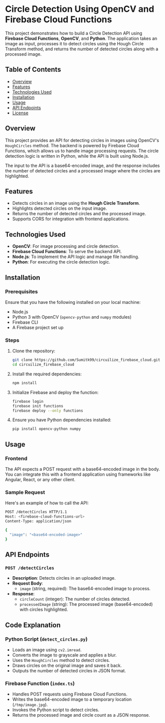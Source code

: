 # Circle Detection Using OpenCV and Firebase Cloud Functions

This project demonstrates how to build a Circle Detection API using **Firebase Cloud Functions**, **OpenCV**, and **Python**. The application takes an image as input, processes it to detect circles using the Hough Circle Transform method, and returns the number of detected circles along with a processed image.

## Table of Contents
- [Overview](#overview)
- [Features](#features)
- [Technologies Used](#technologies-used)
- [Installation](#installation)
- [Usage](#usage)
- [API Endpoints](#api-endpoints)
- [License](#license)

## Overview
This project provides an API for detecting circles in images using OpenCV's `HoughCircles` method. The backend is powered by Firebase Cloud Functions, which allows us to handle image processing requests. The circle detection logic is written in Python, while the API is built using Node.js.

The input to the API is a base64-encoded image, and the response includes the number of detected circles and a processed image where the circles are highlighted.

## Features
- Detects circles in an image using the **Hough Circle Transform**.
- Highlights detected circles on the input image.
- Returns the number of detected circles and the processed image.
- Supports CORS for integration with frontend applications.

## Technologies Used
- **OpenCV**: For image processing and circle detection.
- **Firebase Cloud Functions**: To serve the backend API.
- **Node.js**: To implement the API logic and manage file handling.
- **Python**: For executing the circle detection logic.

## Installation

### Prerequisites
Ensure that you have the following installed on your local machine:
- Node.js
- Python 3 with OpenCV (`opencv-python` and `numpy` modules)
- Firebase CLI
- A Firebase project set up

### Steps
1. Clone the repository:
    ```bash
    git clone https://github.com/Sumitk99/circuilize_firebase_cloud.git
    cd circuilize_firebase_cloud
    ```

2. Install the required dependencies:
    ```bash
    npm install
    ```

3. Initialize Firebase and deploy the function:
    ```bash
    firebase login
    firebase init functions
    firebase deploy --only functions
    ```

4. Ensure you have Python dependencies installed:
    ```bash
    pip install opencv-python numpy
    ```

## Usage

### Frontend
The API expects a POST request with a base64-encoded image in the body. You can integrate this with a frontend application using frameworks like Angular, React, or any other client.

### Sample Request
Here's an example of how to call the API:

```bash
POST /detectCircles HTTP/1.1
Host: <firebase-cloud-functions-url>
Content-Type: application/json

{
  "image": "<base64-encoded-image>"
}
```
## API Endpoints

### `POST /detectCircles`
- **Description**: Detects circles in an uploaded image.
- **Request Body**:
  - `image` (string, required): The base64-encoded image to process.
- **Response**:
  - `circleCount` (integer): The number of circles detected.
  - `processedImage` (string): The processed image (base64-encoded) with circles highlighted.

## Code Explanation

### Python Script (`detect_circles.py`)
- Loads an image using `cv2.imread`.
- Converts the image to grayscale and applies a blur.
- Uses the `HoughCircles` method to detect circles.
- Draws circles on the original image and saves it back.
- Outputs the number of detected circles in JSON format.

### Firebase Function (`index.ts`)
- Handles POST requests using Firebase Cloud Functions.
- Writes the base64-encoded image to a temporary location (`/tmp/image.jpg`).
- Invokes the Python script to detect circles.
- Returns the processed image and circle count as a JSON response.
